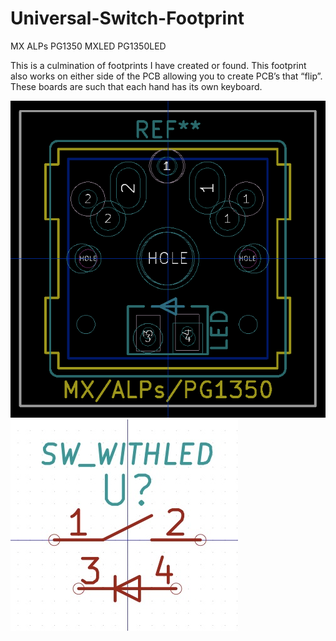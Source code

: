 # Universal-Switch-Footprint
MX ALPs PG1350 MXLED PG1350LED

This is a culmination of footprints I have created or found. 
This footprint also works on either side of the PCB allowing you to create PCB’s that “flip”. These boards are such that each hand has its own keyboard. 

![](https://github.com/se7en9057/Universal-Switch-Footprint/blob/master/Footprint_Editor__no_active_library_.jpg) </br> ![](https://github.com/se7en9057/Universal-Switch-Footprint/blob/master/Part_Library_Editor__no_library_selected.jpg)